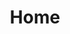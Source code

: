 ---
home: true
title: Home
heroImage: https://vuejs.press/images/hero.png
actions:
  - text: 接入指引
    link: /zh/guide/introduction.md
    type: primary
  - text: 参考
    link: /zh/reference/README.md
    type: secondary
footer: Copyright © 2018-present DaYangPay
---